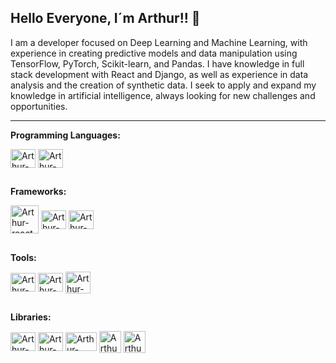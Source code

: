 ## Hello Everyone, I´m Arthur!! 👋

I am a developer focused on Deep Learning and Machine Learning, with experience in creating predictive models and data manipulation using TensorFlow, PyTorch, Scikit-learn, and Pandas. I have knowledge in full stack development with React and Django, as well as experience in data analysis and the creation of synthetic data. I seek to apply and expand my knowledge in artificial intelligence, always looking for new challenges and opportunities.

---
**Programming Languages:**

<img align="center" alt="Arthur-js" src="https://github.com/user-attachments/assets/d50b0fb8-ba6e-42da-89c5-ab597c0558ab" height="30" width="40" />
<img align="center" alt="Arthur-py" src="https://github.com/user-attachments/assets/ba3a827b-d7a4-4e88-b945-6cc76d12fcbd" height="30" width="40" />

##

**Frameworks:**

<img align="center" alt="Arthur-react" src="https://github.com/user-attachments/assets/9b94dbd0-e33d-46b8-872d-51d0848f4271" height="45" width="45" />
<img align="center" alt="Arthur-tf" src="https://github.com/user-attachments/assets/694971bc-88c2-415b-bb22-43091cac3199" height="30" width="40" />
<img align="center" alt="Arthur-tensorflow" src="https://github.com/user-attachments/assets/6982425e-62cc-4ea8-bedc-574f7e4ac1ec" height="30" width="40" />

## 

**Tools:**

<img align="center" alt="Arthur-figma" src="https://github.com/user-attachments/assets/0f1595de-00a1-4d51-a485-40c229c5df8e" height="30" width="40" />
<img align="center" alt="Arthur-bootstrap" src="https://github.com/user-attachments/assets/6580fe2c-5f69-44df-9e3c-47759a71f70a" height="30" width="40" />
<img align="center" alt="Arthur-git" src="https://github.com/user-attachments/assets/8988d65f-f1ce-4c88-b630-e22ff2c65155" height="35" width="40" />

##

**Libraries:**

<img align="center" alt="Arthur-pytorch" src="https://github.com/user-attachments/assets/8288183c-14a7-498c-b25c-2bc6b7dacc0d" height="30" width="40" />
<img align="center" alt="Arthur-pd" src="https://github.com/user-attachments/assets/de5abca8-68dc-4f41-b165-64d09b827784" height="30" width="40" />
<img align="center" alt="Arthur-scikit-learn" src="https://github.com/user-attachments/assets/44d42b19-5cfc-450d-9555-1f9a99b5f566" height="30" width="50" />
<img align="center" alt="Arthur-mpl" src="https://github.com/user-attachments/assets/43a5c2b8-ce3b-4f73-86fa-dc2ef62f933a" height="35" width="35" />
<img align="center" alt="Arthur-seaborn" src="https://github.com/user-attachments/assets/9840744f-0783-45bc-90cd-9eb6566a7c89" height="35" width="35" />


